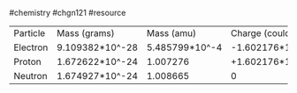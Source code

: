 #chemistry #chgn121 #resource 


|   |   |   |   |   |
|---|---|---|---|---|
|Particle|Mass (grams)|Mass (amu)|Charge (coulombs)|Charge(e)|
|Electron|9.109382*10^-28|5.485799*10^-4|-1.602176*10^-19|-1|
|Proton|1.672622*10^-24|1.007276|+1.602176*10^-19|1|
|Neutron|1.674927*10^-24|1.008665|0|0|




